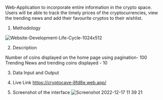 Web-Application to incorporate entire information in the crypto space. Users will be able to track the timely prices of the cryptocurrencies, view the trending news and add their favourite cryptos to their wishlist. 

1. Methodology

![Website-Development-Life-Cycle-1024x512](https://user-images.githubusercontent.com/83527816/208227836-01f8600d-6bb4-43d3-9f4c-3044d83c059b.png)


2. Description

Number of coins displayed on the home page using pagination- 100
Trending News and trending coins displayed - 10


3. Data Input and Output

4. Live Link
https://cryptocave-8fd8e.web.app/

5. Screenshot of the interface
![Screenshot 2022-12-17 11 39 21](https://user-images.githubusercontent.com/83527816/208228178-64e4458c-4cc5-409f-a7fa-83d8ae254d52.png)

